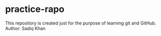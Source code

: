 # practice-rapo
This repository is created just for the purpose of learning git and GitHub.
<br>
Author: Sadiq Khan
